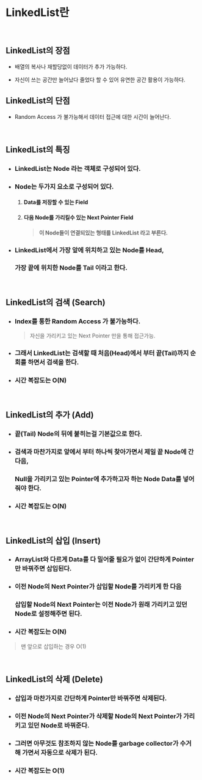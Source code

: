 # LinkedList란

<br>

## LinkedList의 장점
- 배열의 복사나 재할당없이 데이터가 추가 가능하다.  

- 자신이 쓰는 공간만 늘어났다 줄었다 할 수 있어 유연한 공간 활용이 가능하다.  

## LinkedList의 단점  
-  Random Access 가 불가능해서 데이터 접근에 대한 시간이 늘어난다.

<br>

## LinkedList의 특징
- ### LinkedList는 Node 라는 객체로 구성되어 있다.  

- ### Node는 두가지 요소로 구성되어 있다.  
    1. #### Data를 저장할 수 있는 Field
    2. #### 다음 Node를 가리킬수 있는 Next Pointer Field
       >#### 이 Node들이 연결되있는 형태를 LinkedList 라고 부른다.  

- ### LinkedList에서 가장 앞에 위치하고 있는 Node를 Head,
  ### 가장 끝에 위치한 Node를 Tail 이라고 한다.  

<br>

## LinkedList의 검색 (Search)
- ### Index를 통한 Random Access 가 불가능하다.  
    > 자신을 가리키고 있는 Next Pointer 만을 통해 접근가능.  

- ### 그래서 LinkedList는 검색할 때 처음(Head)에서 부터 끝(Tail)까지 순회를 하면서 검색을 한다.

- ### 시간 복잡도는 O(N)

<br>

## LinkedList의 추가 (Add)
- ### 끝(Tail) Node의 뒤에 붙히는걸 기본값으로 한다.  

- ### 검색과 마찬가지로 앞에서 부터 하나씩 찾아가면서 제일 끝 Node에 간 다음,
  ### Null을 가리키고 있는 Pointer에 추가하고자 하는 Node Data를 넣어줘야 한다.  

- ### 시간 복잡도는 O(N)

<br>

## LinkedList의 삽입 (Insert)
- ### ArrayList와 다르게 Data를 다 밀어줄 필요가 없이 간단하게 Pointer만 바꿔주면 삽입된다.  

- ### 이전 Node의 Next Pointer가 삽입할 Node를 가리키게 한 다음  
  ### 삽입할 Node의 Next Pointer는 이전 Node가 원래 가리키고 있던 Node로 설정해주면 된다.  

- ### 시간 복잡도는 O(N)
> 맨 앞으로 삽입하는 경우 O(1)

<br>

## LinkedList의 삭제 (Delete)
- ### 삽입과 마찬가지로 간단하게 Pointer만 바꿔주면 삭제된다.  

- ### 이전 Node의 Next Pointer가 삭제할 Node의 Next Pointer가 가리키고 있던 Node로 바꿔준다.

- ### 그러면 아무것도 참조하지 않는 Node를 garbage collector가 수거 해 가면서 자동으로 삭제가 된다.

- ### 시간 복잡도는 O(1)
